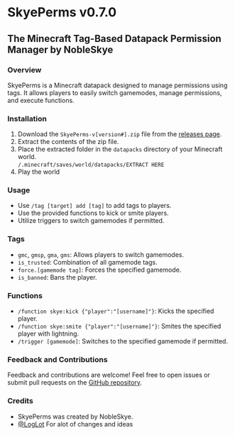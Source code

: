 # SkyePerms v0.7.0
## The Minecraft Tag-Based Datapack Permission Manager by NobleSkye

### Overview
SkyePerms is a Minecraft datapack designed to manage permissions using tags. It allows players to easily switch gamemodes, manage permissions, and execute functions.

### Installation
1. Download the `SkyePerms-v[version#].zip` file from the [releases page](https://github.com/NobleSkye/SkyePerms/releases).
2. Extract the contents of the zip file.
3. Place the extracted folder in the `datapacks` directory of your Minecraft world. \
```/.minecraft/saves/world/datapacks/EXTRACT HERE```
4. Play the world

### Usage
- Use `/tag [target] add [tag]` to add tags to players.
- Use the provided functions to kick or smite players.
- Utilize triggers to switch gamemodes if permitted.

### Tags
- `gmc`, `gmsp`, `gma`, `gms`: Allows players to switch gamemodes.
- `is_trusted`: Combination of all gamemode tags.
- `force.[gamemode tag]`: Forces the specified gamemode.
- `is_banned`: Bans the player.

### Functions
- `/function skye:kick {"player":"[username]"}`: Kicks the specified player.
- `/function skye:smite {"player":"[username]"}`: Smites the specified player with lightning.
- `/trigger [gamemode]`: Switches to the specified gamemode if permitted.

### Feedback and Contributions
Feedback and contributions are welcome! Feel free to open issues or submit pull requests on the [GitHub repository](link_to_repo).

### Credits
- SkyePerms was created by NobleSkye.
- [@LogLot](https://github.com/loglot) For alot of changes and ideas
